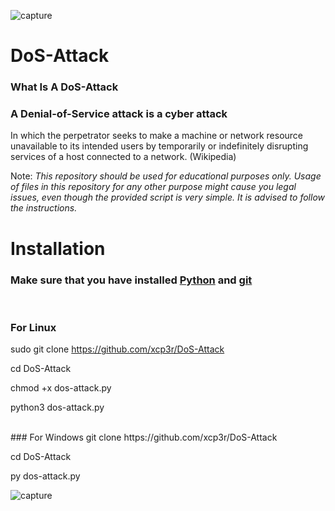 ![capture](https://camo.githubusercontent.com/60f55c5ce8bca611a760735269eaef69329bd69b2f64f0a418a8babf5c1c0f5e/68747470733a2f2f696d672e736869656c64732e696f2f62616467652f4465762d507974686f6e332d627269676874677265656e)
# DoS-Attack 
### What Is A DoS-Attack

### A Denial-of-Service attack is a cyber attack
In which the perpetrator seeks to make a machine or network resource unavailable to its intended users by temporarily or indefinitely disrupting services of a host connected to a network. (Wikipedia)

Note: _This repository should be used for educational purposes only. Usage of files in this repository for any other purpose might cause you legal issues, even though the provided script is very simple. It is advised to follow the instructions._

# Installation
### Make sure that you have installed [Python](https://www.python.org/downloads/) and [git](https://www.atlassian.com/git/tutorials/install-git)

<br />

### For Linux
sudo git clone https://github.com/xcp3r/DoS-Attack

cd DoS-Attack

chmod +x dos-attack.py

python3 dos-attack.py

<br />
### For Windows
git clone https://github.com/xcp3r/DoS-Attack

cd DoS-Attack

py dos-attack.py

![capture](https://user-images.githubusercontent.com/85003075/205497216-1104af96-ca06-49db-ae43-7354db22f895.png)
